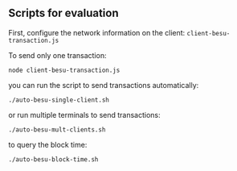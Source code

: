 
## Scripts for evaluation



First, configure the network information on the client:
`client-besu-transaction.js`

To send only one transaction:

    node client-besu-transaction.js

you can run the script to send transactions automatically:

    ./auto-besu-single-client.sh

or run multiple terminals to send transactions:

    ./auto-besu-mult-clients.sh


to query the block time:

    ./auto-besu-block-time.sh
